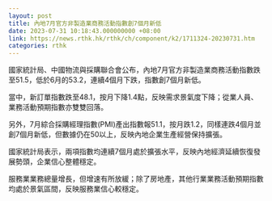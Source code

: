 ```yaml
---
layout: post
title: 內地7月官方非製造業商務活動指數創7個月新低
date: 2023-07-31 10:18:43.000000000 +08:00
link: https://news.rthk.hk/rthk/ch/component/k2/1711324-20230731.htm
categories: rthk
---
```


國家統計局、中國物流與採購聯合會公布，內地7月官方非製造業商務活動指數跌至51.5，低於6月的53.2，連續4個月下跌，指數創7個月新低。

當中，新訂單指數跌至48.1，按月下降1.4點，反映需求景氣度下降；從業人員、業務活動預期指數亦雙雙回落。

另外，7月綜合採購經理指數(PMI)產出指數報51.1，按月跌1.2，同樣連跌4個月並創7個月新低，但數據仍在50以上，反映內地企業生產經營保持擴張。

國家統計局表示，兩項指數均連續7個月處於擴張水平，反映內地經濟延續恢復發展勢頭，企業信心整體穩定。

服務業業務總量增長，但增速有所放緩；除了房地產，其他行業業務活動預期指數均處於景氣區間，反映服務業信心較穩定。
